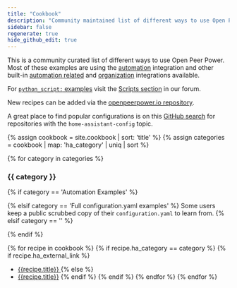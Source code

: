 ```yaml
---
title: "Cookbook"
description: "Community maintained list of different ways to use Open Peer Power."
sidebar: false
regenerate: true
hide_github_edit: true
---
```


This is a community curated list of different ways to use Open Peer Power. Most of these examples are using the [automation] integration and other built-in [automation related][sec-automation] and [organization] integrations available.

For [`python_script:` examples](/integrations/python_script/) visit the [Scripts section](https://community.openpeerpower.io/c/projects/scripts) in our forum.

[automation]: /getting-started/automation/
[sec-automation]: /integrations/#automation
[organization]: /integrations/#organization

New recipes can be added via the [openpeerpower.io repository](https://github.com/OpenPeerPower/openpeerpower.io/tree/current/source/_cookbook).

<div class='note'>

A great place to find popular configurations is on this [GitHub search](https://github.com/search?q=topic%3Ahome-assistant-config&type=Repositories) for repositories with the `home-assistant-config` topic.

</div>

{% assign cookbook = site.cookbook | sort: 'title' %}
{% assign categories = cookbook | map: 'ha_category' | uniq | sort %}

{% for category in categories %}
### {{ category }}

  {% if category == 'Automation Examples' %}

  {% elsif category == 'Full configuration.yaml examples' %}
Some users keep a public scrubbed copy of their `configuration.yaml` to learn from.
  {% elsif category == '' %}

  {% endif %}

  {% for recipe in cookbook %}
    {% if recipe.ha_category == category %}
      {% if recipe.ha_external_link %}
  * [{{recipe.title}} <i class="icon-external-link"></i>]({{recipe.ha_external_link}})
      {% else %}
  * [{{recipe.title}}]({{recipe.url}})
      {% endif %}
    {% endif %}
  {% endfor %}
{% endfor %}

